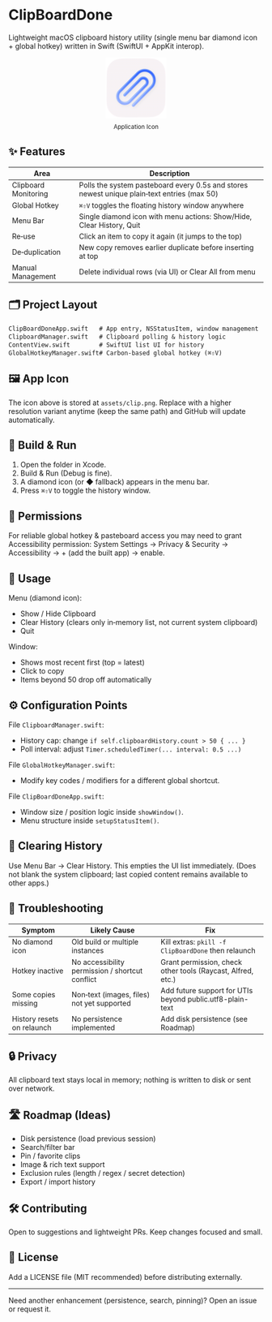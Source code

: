 # ClipBoardDone

Lightweight macOS clipboard history utility (single menu bar diamond icon + global hotkey) written in Swift (SwiftUI + AppKit interop).

<div align="center">
  <img src="clip Exports/clip-macOS-Default-1024x1024@1x.png" alt="ClipBoardDone Icon" width="120" height="120" />
  <br/>
  <sub>Application Icon</sub>
</div>

## ✨ Features
| Area | Description |
|------|-------------|
| Clipboard Monitoring | Polls the system pasteboard every 0.5s and stores newest unique plain‑text entries (max 50) |
| Global Hotkey | `⌘⇧V` toggles the floating history window anywhere |
| Menu Bar | Single diamond icon with menu actions: Show/Hide, Clear History, Quit |
| Re‑use | Click an item to copy it again (it jumps to the top) |
| De‑duplication | New copy removes earlier duplicate before inserting at top |
| Manual Management | Delete individual rows (via UI) or Clear All from menu |

## 🗂 Project Layout
```
ClipBoardDoneApp.swift   # App entry, NSStatusItem, window management
ClipboardManager.swift   # Clipboard polling & history logic
ContentView.swift        # SwiftUI list UI for history
GlobalHotkeyManager.swift# Carbon-based global hotkey (⌘⇧V)
```

## 🖼 App Icon
The icon above is stored at `assets/clip.png`. Replace with a higher resolution variant anytime (keep the same path) and GitHub will update automatically.

## 🚀 Build & Run
1. Open the folder in Xcode.
2. Build & Run (Debug is fine).
3. A diamond icon (or ◆ fallback) appears in the menu bar.
4. Press `⌘⇧V` to toggle the history window.

## 🔑 Permissions
For reliable global hotkey & pasteboard access you may need to grant Accessibility permission:
System Settings → Privacy & Security → Accessibility → + (add the built app) → enable.

## 🧰 Usage
Menu (diamond icon):
- Show / Hide Clipboard
- Clear History (clears only in‑memory list, not current system clipboard)
- Quit

Window:
- Shows most recent first (top = latest)
- Click to copy
- Items beyond 50 drop off automatically

## ⚙️ Configuration Points
File `ClipboardManager.swift`:
- History cap: change `if self.clipboardHistory.count > 50 { ... }`
- Poll interval: adjust `Timer.scheduledTimer(... interval: 0.5 ...)`

File `GlobalHotkeyManager.swift`:
- Modify key codes / modifiers for a different global shortcut.

File `ClipBoardDoneApp.swift`:
- Window size / position logic inside `showWindow()`.
- Menu structure inside `setupStatusItem()`.

## 🧹 Clearing History
Use Menu Bar → Clear History. This empties the UI list immediately. (Does not blank the system clipboard; last copied content remains available to other apps.)

## 🧪 Troubleshooting
| Symptom | Likely Cause | Fix |
|---------|--------------|-----|
| No diamond icon | Old build or multiple instances | Kill extras: `pkill -f ClipBoardDone` then relaunch |
| Hotkey inactive | No accessibility permission / shortcut conflict | Grant permission, check other tools (Raycast, Alfred, etc.) |
| Some copies missing | Non‑text (images, files) not yet supported | Add future support for UTIs beyond public.utf8-plain-text |
| History resets on relaunch | No persistence implemented | Add disk persistence (see Roadmap) |

## 🔒 Privacy
All clipboard text stays local in memory; nothing is written to disk or sent over network.

## 🛣 Roadmap (Ideas)
- Disk persistence (load previous session)
- Search/filter bar
- Pin / favorite clips
- Image & rich text support
- Exclusion rules (length / regex / secret detection)
- Export / import history

## 🛠 Contributing
Open to suggestions and lightweight PRs. Keep changes focused and small.

## 📄 License
Add a LICENSE file (MIT recommended) before distributing externally.

---
Need another enhancement (persistence, search, pinning)? Open an issue or request it.
